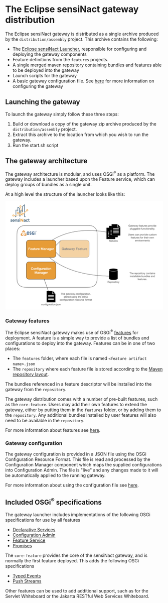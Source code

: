 # The Eclipse sensiNact gateway distribution

The Eclipse sensiNact gateway is distributed as a single archive produced by the `distribution/assembly` project. This archive contains the following:

* The [Eclipse sensiNact Launcher](Launcher.md), responsible for configuring and deploying the gateway components
* Feature definitions from the `features` projects.
* A single merged maven repository containing bundles and features able to be deployed into the gateway
* Launch scripts for the gateway
* A basic gateway configuration file. See [here](Launcher.md#the-configuration-file) for more information on configuring the gateway

## Launching the gateway

To launch the gateway simply follow these three steps:

1. Build or download a copy of the gateway zip archive produced by the `distribution/assembly` project.
2. Extract this archive to the location from which you wish to run the gateway.
3. Run the start.sh script

## The gateway architecture

The gateway architecture is modular, and uses [OSGi](https://www.osgi.org)<sup>®</sup> as a platform. The gateway includes a launcher based upon the Feature service, which can deploy groups of bundles as a single unit.

At a high level the structure of the launcher looks like this:

<img src="architecture diagram.png" alt="The sensiNact gateway launcher architecture" width="800"/>

### Gateway features

The Eclipse sensiNact gateway makes use of OSGi<sup>®</sup> [features](https://docs.osgi.org/specification/osgi.cmpn/8.0.0/service.feature.html) for deployment. A feature is a simple way to provide a list of bundles and configurations to deploy into the gateway. Features can be in one of two places:

* The `features` folder, where each file is named `<feature artifact name>.json`
* The `repository` where each feature file is stored according to the [Maven repository layout](https://maven.apache.org/repository/layout.html).

The bundles referenced in a feature descriptor will be installed into the gateway from the `repository`.

The gateway distribution comes with a number of pre-built features, such as the `core-feature`. Users may add their own features to extend the gateway, either by putting them in the `features` folder, or by adding them to the `repository`. Any additional bundles installed by user features will also need to be available in the `repository`.

For more information about features see [here](Launcher.md#the-eclipse-sensiNact-gateway-feature-manager).

### Gateway configuration

The gateway configuration is provided in a JSON file using the OSGi Configuration Resource Format. This file is read and processed by the Configuration Manager component which maps the supplied configurations into Configuration Admin. The file is "live" and any changes made to it will be automatically applied to the running gateway.

For more information about using the configuration file see [here](Launcher.md#the-configuration-file).

## Included OSGi<sup>®</sup> specifications

The gateway launcher includes implementations of the following OSGi specifications for use by all features

* [Declarative Services](https://docs.osgi.org/specification/osgi.cmpn/8.0.0/service.component.html)
* [Configuration Admin](https://docs.osgi.org/specification/osgi.cmpn/8.0.0/service.cm.html)
* [Feature Service](https://docs.osgi.org/specification/osgi.cmpn/8.0.0/service.feature.html)
* [Promises](https://docs.osgi.org/specification/osgi.cmpn/8.0.0/util.promise.html)

The `core-feature` provides the core of the sensiNact gateway, and is normally the first feature deployed. This adds the following OSGi specifications

* [Typed Events](https://docs.osgi.org/specification/osgi.cmpn/8.0.0/service.typedevent.html)
* [Push Streams](https://docs.osgi.org/specification/osgi.cmpn/8.0.0/util.pushstream.html)

Other features can be used to add additional support, such as for the Servlet Whiteboard or the Jakarta RESTful Web Services Whiteboard.
